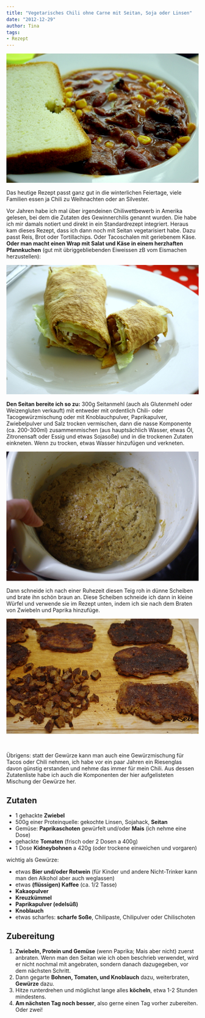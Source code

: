 ```yaml
---
title: "Vegetarisches Chili ohne Carne mit Seitan, Soja oder Linsen"
date: "2012-12-29" 
author: Tina
tags:
- Rezept
---
```


[![Chili mit Brot](images/chiliteller_brot.jpg)](http://apfeleimer.wordpress.com/2012/12/29/vegetarisches-chili-ohne-carne-mit-seitan-soja-oder-linsen/chiliteller_brot/)

Das heutige Rezept passt ganz gut in die winterlichen Feiertage, viele Familien essen ja Chili zu Weihnachten oder an Silvester.

Vor Jahren habe ich mal über irgendeinen Chiliwettbewerb in Amerika gelesen, bei dem die Zutaten des Gewinnerchilis genannt wurden. Die habe ich mir damals notiert und direkt in ein Standardrezept integriert. Heraus kam dieses Rezept, dass ich dann noch mit Seitan vegetarisiert habe. Dazu passt Reis, Brot oder Tortillachips. Oder Tacoschalen mit geriebenem Käse. **Oder man macht einen Wrap mit Salat und Käse in einem herzhaften Pfannkuchen** (gut mit übriggebliebenden Eiweissen zB vom Eismachen herzustellen):

[![Reste kann man auch mit Salat und Käse in Wraps füllen](images/chili-wraps.jpg)](http://apfeleimer.wordpress.com/?attachment_id=683)

**Den Seitan bereite ich so zu:** 300g Seitanmehl (auch als Glutenmehl oder Weizengluten verkauft) mit entweder mit ordentlich Chili- oder Tacogewürzmischung oder mit Knoblauchpulver, Paprikapulver, Zwiebelpulver und Salz trocken vermischen, dann die nasse Komponente (ca. 200-300ml) zusammenmischen (aus hauptsächlich Wasser, etwas Öl, Zitronensaft oder Essig und etwas Sojasoße) und in die trockenen Zutaten einkneten. Wenn zu trocken, etwas Wasser hinzufügen und verkneten.

![chiliseitan-teig](images/chiliseitan-teig.jpg)

Dann schneide ich nach einer Ruhezeit diesen Teig roh in dünne Scheiben und brate ihn schön braun an. Diese Scheiben schneide ich dann in kleine Würfel und verwende sie im Rezept unten, indem ich sie nach dem Braten von Zwiebeln und Paprika hinzufüge.

[![gebratene Seitanscheiben](images/gebratene_scheiben.jpg)](http://apfeleimer.wordpress.com/2012/12/29/vegetarisches-chili-ohne-carne-mit-seitan-soja-oder-linsen/gebratene_scheiben/)

 

Übrigens: statt der Gewürze kann man auch eine Gewürzmischung für Tacos oder Chili nehmen, ich habe vor ein paar Jahren ein Riesenglas davon günstig erstanden und nehme das immer für mein Chili. Aus dessen Zutatenliste habe ich auch die Komponenten der hier aufgelisteten Mischung der Gewürze her.

## Zutaten

- 1 gehackte **Zwiebel**
- 500g einer Proteinquelle: gekochte Linsen, Sojahack, **Seitan**
- Gemüse: **Paprikaschoten** gewürfelt und/oder **Mais** (ich nehme eine Dose)
- gehackte **Tomaten** (frisch oder 2 Dosen a 400g)
- 1 Dose **Kidneybohnen** a 420g (oder trockene einweichen und vorgaren)

wichtig als Gewürze:

- etwas **Bier und/oder Rotwein** (für Kinder und andere Nicht-Trinker kann man den Alkohol aber auch weglassen)
- etwas **(flüssigen) Kaffee** (ca. 1/2 Tasse)
- **Kakaopulver**
- **Kreuzkümmel**
- **Paprikapulver (edelsüß)**
- **Knoblauch**
- etwas scharfes: **scharfe Soße**, Chilipaste, Chilipulver oder Chilischoten

## Zubereitung

1. **Zwiebeln, Protein und Gemüse** (wenn Paprika; Mais aber nicht) zuerst anbraten. Wenn man den Seitan wie ich oben beschrieb verwendet, wird er nicht nochmal mit angebraten, sondern danach dazugegeben, vor dem nächsten Schritt.
2. Dann gegarte **Bohnen, Tomaten, und Knoblauch** dazu, weiterbraten, **Gewürze** dazu.
3. Hitze runterdrehen und möglichst lange alles **köcheln**, etwa 1-2 Stunden mindestens.
4. **Am nächsten Tag noch besser**, also gerne einen Tag vorher zubereiten. Oder zwei!
